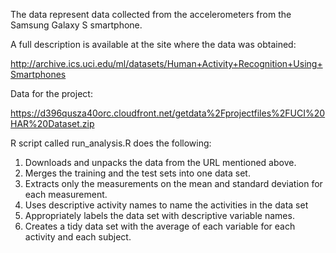 The data represent data collected from the accelerometers from the Samsung Galaxy S smartphone. 

A full description is available at the site where the data was obtained:
  
  http://archive.ics.uci.edu/ml/datasets/Human+Activity+Recognition+Using+Smartphones

Data for the project:
  
  https://d396qusza40orc.cloudfront.net/getdata%2Fprojectfiles%2FUCI%20HAR%20Dataset.zip

R script called run_analysis.R does the following:

1. Downloads and unpacks the data from the URL mentioned above.
2. Merges the training and the test sets into one data set.
3. Extracts only the measurements on the mean and standard deviation for each measurement.
4. Uses descriptive activity names to name the activities in the data set
5. Appropriately labels the data set with descriptive variable names.
6. Creates a tidy data set with the average of each variable for each activity and each subject.